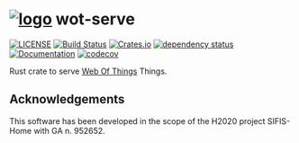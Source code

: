 # [![logo](https://github.com/sifis-home/wot/raw/master/assets/wot-rust-icon.svg)](https://docs.rs/wot-td) wot-serve

[![LICENSE](https://img.shields.io/badge/license-MIT-blue.svg)](LICENSE)
[![Build Status](https://github.com/sifis-home/wot-serve/workflows/wot-serve/badge.svg)](https://github.com/sifis-home/wot-serve/actions)
[![Crates.io](https://img.shields.io/crates/v/wot-serve.svg)](https://crates.io/crates/wot-serve)
[![dependency status](https://deps.rs/repo/github/sifis-home/wot-serve/status.svg)](https://deps.rs/repo/github/sifis-home/wot-serve)
[![Documentation](https://docs.rs/wot-serve/badge.svg)](https://docs.rs/wot-serve/)
[![codecov](https://codecov.io/gh/sifis-home/wot-serve/branch/master/graph/badge.svg?token=SjNywVTzsg)](https://codecov.io/gh/sifis-home/wot-serve)


Rust crate to serve [Web Of Things](https://www.w3.org/WoT/) Things.

## Acknowledgements

This software has been developed in the scope of the H2020 project SIFIS-Home with GA n. 952652.
